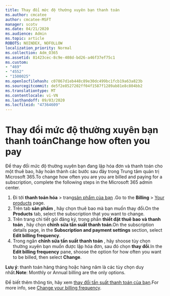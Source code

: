 ```yaml
---
title: Thay đổi mức độ thường xuyên bạn thanh toán
ms.author: cmcatee
author: cmcatee-MSFT
manager: scotv
ms.date: 04/21/2020
ms.audience: Admin
ms.topic: article
ROBOTS: NOINDEX, NOFOLLOW
localization_priority: Normal
ms.collection: Adm_O365
ms.assetid: 81423cec-8c9e-408d-bd26-a46f37ef75c1
ms.custom:
- "469"
- "4552"
- "1500025"
ms.openlocfilehash: c07867d1eb448c89e30dc499bc1fcb19a63a823b
ms.sourcegitcommit: de5f2e8527202ff04f1587f1289ab81e8c804bb2
ms.translationtype: MT
ms.contentlocale: vi-VN
ms.lasthandoff: 09/03/2020
ms.locfileid: "47364609"
---
```

# <a name="change-how-often-you-pay"></a><span data-ttu-id="a59c0-102">Thay đổi mức độ thường xuyên bạn thanh toán</span><span class="sxs-lookup"><span data-stu-id="a59c0-102">Change how often you pay</span></span>

<span data-ttu-id="a59c0-103">Để thay đổi mức độ thường xuyên bạn đang lập hóa đơn và thanh toán cho một thuê bao, hãy hoàn thành các bước sau đây trong Trung tâm quản trị Microsoft 365.</span><span class="sxs-lookup"><span data-stu-id="a59c0-103">To change how often you are you are billed and paying for a subscription, complete the following steps in the Microsoft 365 admin center.</span></span>

1. <span data-ttu-id="a59c0-104">Đi tới **thanh toán hóa**  >  trang[sản phẩm của bạn](https://go.microsoft.com/fwlink/p/?linkid=842054) .</span><span class="sxs-lookup"><span data-stu-id="a59c0-104">Go to the **Billing** > [Your products](https://go.microsoft.com/fwlink/p/?linkid=842054) page.</span></span>
2. <span data-ttu-id="a59c0-105">Trên tab **sản phẩm** , hãy chọn thuê bao mà bạn muốn thay đổi.</span><span class="sxs-lookup"><span data-stu-id="a59c0-105">On the **Products** tab, select the subscription that you want to change.</span></span> 
3. <span data-ttu-id="a59c0-106">Trên trang chi tiết gói đăng ký, trong phần **thiết đặt thuê bao và thanh toán** , hãy chọn **chỉnh sửa tần suất thanh toán**.</span><span class="sxs-lookup"><span data-stu-id="a59c0-106">On the subscription details page, in the **Subscription and payment settings** section, select **Edit billing frequency**.</span></span>
4. <span data-ttu-id="a59c0-107">Trong ngăn **chỉnh sửa tần suất thanh toán** , hãy shoose tùy chọn thường xuyên bạn muốn được lập hóa đơn, sau đó chọn **thay đổi**.</span><span class="sxs-lookup"><span data-stu-id="a59c0-107">In the **Edit billing frequency** pane, shoose the option for how often you want to be billed, then select **Change**.</span></span>

<span data-ttu-id="a59c0-108">**Lưu ý**: thanh toán hàng tháng hoặc hàng năm là các tùy chọn duy nhất.</span><span class="sxs-lookup"><span data-stu-id="a59c0-108">**Note**: Monthly or Annual billing are the only options.</span></span>

<span data-ttu-id="a59c0-109">Để biết thêm thông tin, hãy xem [thay đổi tần suất thanh toán của bạn](https://docs.microsoft.com/microsoft-365/commerce/billing-and-payments/change-payment-frequency).</span><span class="sxs-lookup"><span data-stu-id="a59c0-109">For more info, see [Change your billing frequency](https://docs.microsoft.com/microsoft-365/commerce/billing-and-payments/change-payment-frequency).</span></span>

